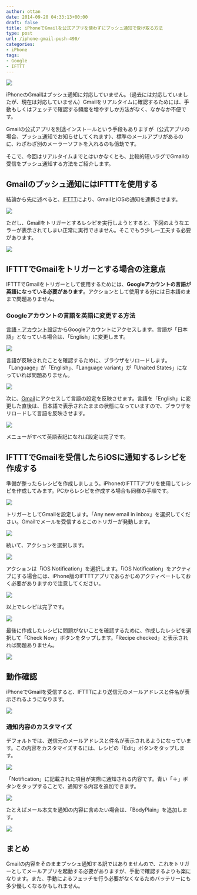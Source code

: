 ```yaml
---
author: ottan
date: 2014-09-20 04:33:13+00:00
draft: false
title: iPhoneでGmailを公式アプリを使わずにプッシュ通知で受け取る方法
type: post
url: /iphone-gmail-push-490/
categories:
- iPhone
tags:
- Google
- IFTTT
---
```


![](/uploads/2014/09/140919-541c5aaf771fe.png)






iPhoneのGmailはプッシュ通知に対応していません。（過去には対応していましたが、現在は対応していません）Gmailをリアルタイムに確認するためには、手動もしくはフェッチで確認する頻度を増やすしか方法がなく、なかなか不便です。





Gmailの公式アプリを別途インストールという手段もありますが（公式アプリの場合、プッシュ通知でお知らせしてくれます）、標準のメールアプリがあるのに、わざわざ別のメーラーソフトを入れるのも億劫です。





そこで、今回はリアルタイムまでとはいかなくとも、比較的短いラグでGmailの受信をプッシュ通知する方法をご紹介します。





## Gmailのプッシュ通知にはIFTTTを使用する





結論から先に述べると、[IFTTT](https://ifttt.com/)により、GmailとiOSの通知を連携させます。





![](/uploads/2014/09/140919-541c5aabd8c50.png)






ただし、Gmailをトリガーとするレシピを実行しようとすると、下図のようなエラーが表示されてしまい正常に実行できません。そこでもう少し一工夫する必要があります。





![](/uploads/2014/09/140920-541cd5e88d551.png)





### 





## IFTTTでGmailをトリガーとする場合の注意点





IFTTTでGmailをトリガーとして使用するためには、**Googleアカウントの言語が英語になっている必要があります**。アクションとして使用する分には日本語のままで問題ありません。





### Googleアカウントの言語を英語に変更する方法





[言語 - アカウント設定](https://myaccount.google.com/preferences#localization)からGoogleアカウントにアクセスします。言語が「日本語」となっている場合は、「English」に変更します。





![](/uploads/2014/09/140919-541c58688f70a.png)






言語が反映されたことを確認するために、ブラウザをリロードします。「Language」が「English」、「Language variant」が「Unaited States」になっていれば問題ありません。





![](/uploads/2014/09/140919-541c586c2fbfb.png)







次に、[Gmail](https://mail.google.com/mail/)にアクセスして言語の設定を反映させます。言語を「English」に変更した直後は、日本語で表示されたままの状態になっていますので、ブラウザをリロードして言語を反映させます。





![](/uploads/2014/09/140919-541c586da2413.png)






メニューがすべて英語表記になれば設定は完了です。





## IFTTTでGmailを受信したらiOSに通知するレシピを作成する





準備が整ったらレシピを作成しましょう。iPhoneのIFTTTアプリを使用してレシピを作成してみます。PCからレシピを作成する場合も同様の手順です。





![](/uploads/2014/09/140919-541c59a58010e.png)






トリガーとしてGmailを設定します。「Any new email in inbox」を選択してください。Gmailでメールを受信するとこのトリガーが発動します。





![](/uploads/2014/09/140919-541c59a8e2771.png)






続いて、アクションを選択します。





![](/uploads/2014/09/140919-541c59ab240ad.png)






アクションは「iOS Notification」を選択します。「iOS Notification」をアクティブにする場合には、iPhone版のIFTTTアプリであらかじめアクティベートしておく必要がありますので注意してください。





![](/uploads/2014/09/140919-541c59acce751.png)






以上でレシピは完了です。





![](/uploads/2014/09/140919-541c59aed9b1b.png)






最後に作成したレシピに問題がないことを確認するために、作成したレシピを選択して「Check Now」ボタンをタップします。「Recipe checked」と表示されれば問題ありません。





![](/uploads/2014/09/140920-541cd5eb6b67c.png)






## 動作確認





iPhoneでGmailを受信すると、IFTTTにより送信元のメールアドレスと件名が表示されるようになります。





![](/uploads/2014/09/140919-541c587631f99.png)






### 通知内容のカスタマイズ





デフォルトでは、送信元のメールアドレスと件名が表示されるようになっています。この内容をカスタマイズするには、レシピの「Edit」ボタンをタップします。





![](/uploads/2014/09/140920-541d038bde968.png)






「Notification」に記載された項目が実際に通知される内容です。青い「＋」ボタンをタップすることで、通知する内容を追加できます。





![](/uploads/2014/09/140920-541d038ee56ef.png)






たとえばメール本文を通知の内容に含めたい場合は、「BodyPlain」を追加します。





![](/uploads/2014/09/140920-541d03917178c.png)






## まとめ





Gmailの内容をそのままプッシュ通知する訳ではありませんので、これをトリガーとしてメールアプリを起動する必要がありますが、手動で確認するよりも楽になります。また、手動によるフェッチを行う必要がなくなるためバッテリーにも多少優しくなるかもしれません。
